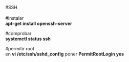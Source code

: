 #SSH<br><br>
  #instalar<br>
  <b>apt-get install openssh-server</b>
  
  #comprobar<br>
  <b>systemctl status ssh</b>
  
  #permitir root<br>
  en <b>vi /etc/ssh/sshd_config</b> poner <b>PermitRootLogin yes</b>

